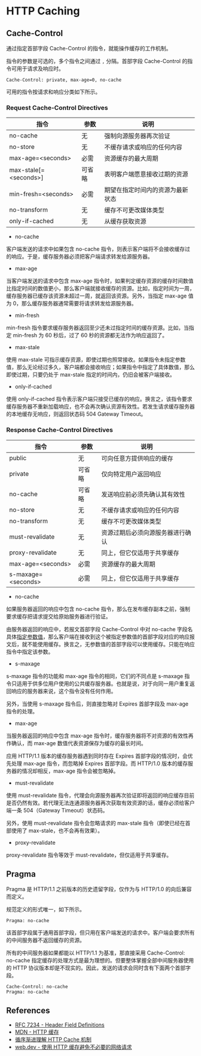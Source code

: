 # HTTP Caching

## Cache-Control

通过指定首部字段 Cache-Control 的指令，就能操作缓存的工作机制。

指令的参数是可选的，多个指令之间通过 `,` 分隔。首部字段 Cache-Control 的指令可用于请求及响应时。

```
Cache-Control: private, max-age=0, no-cache
```

可用的指令按请求和响应分类如下所示。

### Request Cache-Control Directives

| 指令                   | 参数   | 说明                             |
| ---------------------- | ------ | -------------------------------- |
| no-cache               | 无     | 强制向源服务器再次验证           |
| no-store               | 无     | 不缓存请求或响应的任何内容       |
| max-age=\<seconds>     | 必需   | 资源缓存的最大周期               |
| max-stale[=\<seconds>] | 可省略 | 表明客户端愿意接收过期的资源     |
| min-fresh=\<seconds>   | 必需   | 期望在指定时间内的资源为最新状态 |
| no-transform           | 无     | 缓存不可更改媒体类型             |
| only-if-cached         | 无     | 从缓存获取资源                   |

- no-cache

客户端发送的请求中如果包含 no-cache 指令，则表示客户端将不会接收缓存过的响应。于是，缓存服务器必须把客户端请求转发给源服务器。

- max-age

当客户端发送的请求中包含 max-age 指令时，如果判定缓存资源的缓存时间数值比指定时间的数值更小，那么客户端就接收缓存的资源。比如，指定时间为一周，缓存服务器已缓存该资源未超过一周，就返回该资源。另外，当指定 max-age 值为 0，那么缓存服务器通常需要将请求转发给源服务器。

- min-fresh

min-fresh 指令要求缓存服务器返回至少还未过指定时间的缓存资源。比如，当指定 min-fresh 为 60 秒后，过了 60 秒的资源都无法作为响应返回了。

- max-stale

使用 max-stale 可指示缓存资源，即使过期也照常接收。如果指令未指定参数值，那么无论经过多久，客户端都会接收响应；如果指令中指定了具体数值，那么即使过期，只要仍处于 max-stale 指定的时间内，仍旧会被客户端接收。

- only-if-cached

使用 only-if-cached 指令表示客户端只接受已缓存的响应。换言之，该指令要求缓存服务器不重新加载响应，也不会再次确认资源有效性。若发生请求缓存服务器的本地缓存无响应，则返回状态码 504 Gateway Timeout。

### Response Cache-Control Directives

| 指令                | 参数   | 说明                             |
| ------------------- | ------ | -------------------------------- |
| public              | 无     | 可向任意方提供响应的缓存         |
| private             | 可省略 | 仅向特定用户返回响应             |
| no-cache            | 可省略 | 发送响应前必须先确认其有效性     |
| no-store            | 无     | 不缓存请求或响应的任何内容       |
| no-transform        | 无     | 缓存不可更改媒体类型             |
| must-revalidate     | 无     | 资源过期后必须向源服务器进行确认 |
| proxy-revalidate    | 无     | 同上，但它仅适用于共享缓存       |
| max-age=\<seconds>  | 必需   | 资源缓存的最大周期               |
| s-maxage=\<seconds> | 必需   | 同上，但它仅适用于共享缓存       |

- no-cache

如果服务器返回的响应中包含 no-cache 指令，那么在发布缓存副本之前，强制要求缓存把请求提交给原始服务器进行验证。

由服务器返回的响应中，若报文首部字段 Cache-Control 中对 no-cache 字段名具体[指定参数值](https://tools.ietf.org/html/rfc7234#section-5.2.2.2)，那么客户端在接收到这个被指定参数值的首部字段对应的响应报文后，就不能使用缓存。换言之，无参数值的首部字段可以使用缓存。只能在响应指令中指定该参数。

- s-maxage

s-maxage 指令的功能和 max-age 指令的相同，它们的不同点是 s-maxage 指令只适用于供多位用户使用的公共缓存服务器。也就是说，对于向同一用户重复返回响应的服务器来说，这个指令没有任何作用。

另外，当使用 s-maxage 指令后，则直接忽略对 Expires 首部字段及 max-age 指令的处理。

- max-age

当服务器返回的响应中包含 max-age 指令时，缓存服务器将不对资源的有效性再作确认，而 max-age 数值代表资源保存为缓存的最长时间。

应用 HTTP/1.1 版本的缓存服务器遇到同时存在 Expires 首部字段的情况时，会优先处理 max-age 指令，而忽略掉 Expires 首部字段。而 HTTP/1.0 版本的缓存服务器的情况却相反，max-age 指令会被忽略掉。

- must-revalidate

使用 must-revalidate 指令，代理会向源服务器再次验证即将返回的响应缓存目前是否仍然有效。若代理无法连通源服务器再次获取有效资源的话，缓存必须给客户端一条 504（Gateway Timeout）状态码。

另外，使用 must-revalidate 指令会忽略请求的 max-stale 指令（即使已经在首部使用了 max-stale，也不会再有效果）。

- proxy-revalidate

proxy-revalidate 指令等效于 must-revalidate，但仅适用于共享缓存。

## Pragma

Pragma 是 HTTP/1.1 之前版本的历史遗留字段，仅作为与 HTTP/1.0 的向后兼容而定义。

规范定义的形式唯一，如下所示。

```
Pragma: no-cache
```

该首部字段属于通用首部字段，但只用在客户端发送的请求中。客户端会要求所有的中间服务器不返回缓存的资源。

所有的中间服务器如果都能以 HTTP/1.1 为基准，那直接采用 Cache-Control: no-cache 指定缓存的处理方式是最为理想的。但要整体掌握全部中间服务器使用的 HTTP 协议版本却是不现实的。因此，发送的请求会同时含有下面两个首部字段。

```
Cache-Control: no-cache
Pragma: no-cache
```

## References

- [RFC 7234 - Header Field Definitions](https://tools.ietf.org/html/rfc7234#section-5)
- [MDN - HTTP 缓存](https://developer.mozilla.org/zh-CN/docs/Web/HTTP/Caching)
- [循序渐进理解 HTTP Cache 机制](https://blog.techbridge.cc/2017/06/17/cache-introduction)
- [web.dev - 使用 HTTP 缓存避免不必要的网络请求](https://web.dev/i18n/zh/http-cache/)

